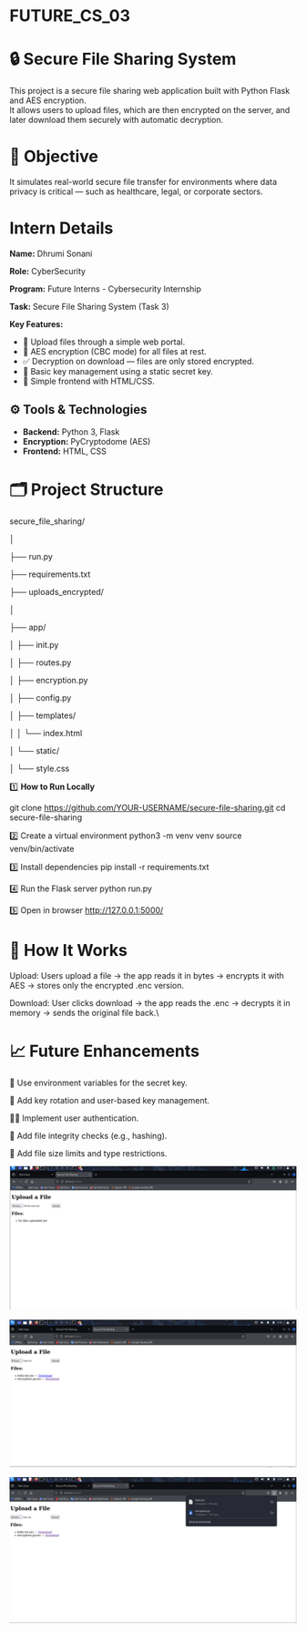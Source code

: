# FUTURE_CS_03

# 🔒 Secure File Sharing System

This project is a secure file sharing web application built with Python Flask and AES encryption.  
It allows users to upload files, which are then encrypted on the server, and later download them securely with automatic decryption.



# 📌 Objective

It simulates real-world secure file transfer for environments where data privacy is critical — such as healthcare, legal, or corporate sectors.

# Intern Details

**Name:** Dhrumi Sonani

**Role:** CyberSecurity

**Program:** Future Interns - Cybersecurity Internship

**Task:** Secure File Sharing System (Task 3)



**Key Features:**
- 📁 Upload files through a simple web portal.
- 🔐 AES encryption (CBC mode) for all files at rest.
- ✅ Decryption on download — files are only stored encrypted.
- 🔑 Basic key management using a static secret key.
- 📄 Simple frontend with HTML/CSS.



## ⚙️ **Tools & Technologies**

- **Backend:** Python 3, Flask
- **Encryption:** PyCryptodome (AES)
- **Frontend:** HTML, CSS
  


# 🗂️ **Project Structure**


secure_file_sharing/

│

├── run.py

├── requirements.txt

├── uploads_encrypted/

│

├── app/

│ ├── init.py

│ ├── routes.py

│ ├── encryption.py

│ ├── config.py

│ ├── templates/

│ │ └── index.html

│ └── static/

│ └── style.css



1️⃣ **How to Run Locally**

git clone https://github.com/YOUR-USERNAME/secure-file-sharing.git
cd secure-file-sharing

2️⃣ Create a virtual environment
python3 -m venv venv
source venv/bin/activate

3️⃣ Install dependencies
pip install -r requirements.txt

4️⃣ Run the Flask server
python run.py

5️⃣ Open in browser
http://127.0.0.1:5000/



# 🔑 How It Works
Upload: Users upload a file → the app reads it in bytes → encrypts it with AES → stores only the encrypted .enc version.

Download: User clicks download → the app reads the .enc → decrypts it in memory → sends the original file back.\



# 📈 Future Enhancements
🔐 Use environment variables for the secret key.

🔑 Add key rotation and user-based key management.

🧑‍💻 Implement user authentication.

📜 Add file integrity checks (e.g., hashing).

📁 Add file size limits and type restrictions.

![image alt](https://github.com/dhrumi06/FUTURE_CS_03/blob/d6b869854e2313b9471307bfae00c88c2a3021d0/screenshots/a3.png)

![image alt](https://github.com/dhrumi06/FUTURE_CS_03/blob/8326b973c23cded6bd8b8cc52aaa28c14ddaf6d7/screenshots/a4.png)

![image alt](https://github.com/dhrumi06/FUTURE_CS_03/blob/8326b973c23cded6bd8b8cc52aaa28c14ddaf6d7/screenshots/a6.png)


